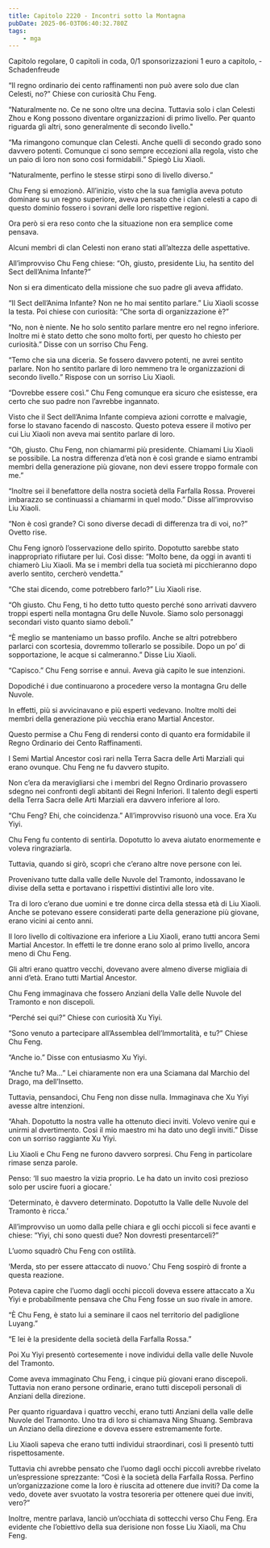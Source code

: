 ```yaml
---
title: Capitolo 2220 - Incontri sotto la Montagna
pubDate: 2025-06-03T06:40:32.780Z
tags:
    - mga
---
```



Capitolo regolare,
0 capitoli in coda,
0/1 sponsorizzazioni 1 euro a capitolo,
-Schadenfreude


“Il regno ordinario dei cento raffinamenti non può avere solo due clan Celesti, no?” Chiese con curiosità Chu Feng.


“Naturalmente no. Ce ne sono oltre una decina. Tuttavia solo i clan Celesti Zhou e Kong possono diventare organizzazioni di primo livello. Per quanto riguarda gli altri, sono generalmente di secondo livello."


“Ma rimangono comunque clan Celesti. Anche quelli di secondo grado sono davvero potenti. Comunque ci sono sempre eccezioni alla regola, visto che un paio di loro non sono così formidabili.” Spiegò Liu Xiaoli.


“Naturalmente, perfino le stesse stirpi sono di livello diverso.”


Chu Feng si emozionò. All’inizio, visto che la sua famiglia aveva potuto dominare su un regno superiore, aveva pensato che i clan celesti a capo di questo dominio fossero i sovrani delle loro rispettive regioni.


Ora però si era reso conto che la situazione non era semplice come pensava.


Alcuni membri di clan Celesti non erano stati all’altezza delle aspettative.


All’improvviso Chu Feng chiese: “Oh, giusto, presidente Liu, ha sentito del Sect dell’Anima Infante?”


Non si era dimenticato della missione che suo padre gli aveva affidato.

“Il Sect dell’Anima Infante? Non ne ho mai sentito parlare.” Liu Xiaoli scosse la testa. Poi chiese con curiosità: “Che sorta di organizzazione è?”


“No, non è niente. Ne ho solo sentito parlare mentre ero nel regno inferiore. Inoltre mi è stato detto che sono molto forti, per questo ho chiesto per curiosità.” Disse con un sorriso Chu Feng.


“Temo che sia una diceria. Se fossero davvero potenti, ne avrei sentito parlare. Non ho sentito parlare di loro nemmeno tra le organizzazioni di secondo livello.” Rispose con un sorriso Liu Xiaoli.


“Dovrebbe essere così.” Chu Feng comunque era sicuro che esistesse, era certo che suo padre non l’avrebbe ingannato.


Visto che il Sect dell’Anima Infante compieva azioni corrotte e malvagie, forse lo stavano facendo di nascosto. Questo poteva essere il motivo per cui Liu Xiaoli non aveva mai sentito parlare di loro.


“Oh, giusto. Chu Feng, non chiamarmi più presidente. Chiamami Liu Xiaoli se possibile. La nostra differenza d’età non è così grande e siamo entrambi membri della generazione più giovane, non devi essere troppo formale con me.”

“Inoltre sei il benefattore della nostra società della Farfalla Rossa. Proverei imbarazzo se continuassi a chiamarmi in quel modo.” Disse all’improvviso Liu Xiaoli.


“Non è così grande? Ci sono diverse decadi di differenza tra di voi, no?” Ovetto rise.


Chu Feng ignorò l’osservazione dello spirito. Dopotutto sarebbe stato inappropriato rifiutare per lui. Così disse: “Molto bene, da oggi in avanti ti chiamerò Liu Xiaoli. Ma se i membri della tua società mi picchieranno dopo averlo sentito, cercherò vendetta.”


“Che stai dicendo, come potrebbero farlo?” Liu Xiaoli rise.

“Oh giusto. Chu Feng, ti ho detto tutto questo perché sono arrivati davvero troppi esperti nella montagna Gru delle Nuvole. Siamo solo personaggi secondari visto quanto siamo deboli.”

“È meglio se manteniamo un basso profilo. Anche se altri potrebbero parlarci con scortesia, dovremmo tollerarlo se possibile. Dopo un po’ di sopportazione, le acque si calmeranno.” Disse Liu Xiaoli.

“Capisco.” Chu Feng sorrise e annuì. Aveva già capito le sue intenzioni.


Dopodiché i due continuarono a procedere verso la montagna Gru delle Nuvole.


In effetti, più si avvicinavano e più esperti vedevano. Inoltre molti dei membri della generazione più vecchia erano Martial Ancestor.


Questo permise a Chu Feng di rendersi conto di quanto era formidabile il Regno Ordinario dei Cento Raffinamenti.


I Semi Martial Ancestor così rari nella Terra Sacra delle Arti Marziali qui erano ovunque. Chu Feng ne fu davvero stupito.


Non c’era da meravigliarsi che i membri del Regno Ordinario provassero sdegno nei confronti degli abitanti dei Regni Inferiori. Il talento degli esperti della Terra Sacra delle Arti Marziali era davvero inferiore al loro.


“Chu Feng? Ehi, che coincidenza.” All’improvviso risuonò una voce. Era Xu Yiyi.


Chu Feng fu contento di sentirla. Dopotutto lo aveva aiutato enormemente e voleva ringraziarla.


Tuttavia, quando si girò, scoprì che c’erano altre nove persone con lei.


Provenivano tutte dalla valle delle Nuvole del Tramonto, indossavano le divise della setta e portavano i rispettivi distintivi alle loro vite.


Tra di loro c’erano due uomini e tre donne circa della stessa età di Liu Xiaoli. Anche se potevano essere considerati parte della generazione più giovane, erano vicini ai cento anni.


Il loro livello di coltivazione era inferiore a Liu Xiaoli, erano tutti ancora Semi Martial Ancestor. In effetti le tre donne erano solo al primo livello, ancora meno di Chu Feng.


Gli altri erano quattro vecchi, dovevano avere almeno diverse migliaia di anni d’età. Erano tutti Martial Ancestor.


Chu Feng immaginava che fossero Anziani della Valle delle Nuvole del Tramonto e non discepoli.


“Perché sei qui?” Chiese con curiosità Xu Yiyi.

“Sono venuto a partecipare all’Assemblea dell’Immortalità, e tu?” Chiese Chu Feng.


“Anche io.” Disse con entusiasmo Xu Yiyi.

“Anche tu? Ma…” Lei chiaramente non era una Sciamana dal Marchio del Drago, ma dell’Insetto.


Tuttavia, pensandoci, Chu Feng non disse nulla. Immaginava che Xu Yiyi avesse altre intenzioni.


“Ahah. Dopotutto la nostra valle ha ottenuto dieci inviti. Volevo venire qui e unirmi al dvertimento. Così il mio maestro mi ha dato uno degli inviti.” Disse con un sorriso raggiante Xu Yiyi.


Liu Xiaoli e Chu Feng ne furono davvero sorpresi. Chu Feng in particolare rimase senza parole.


Penso: ‘Il suo maestro la vizia proprio. Le ha dato un invito così prezioso solo per uscire fuori a giocare.’


‘Determinato, è davvero determinato. Dopotutto la Valle delle Nuvole del Tramonto è ricca.’


All’improvviso un uomo dalla pelle chiara e gli occhi piccoli si fece avanti e chiese: “Yiyi, chi sono questi due? Non dovresti presentarceli?”


L’uomo squadrò Chu Feng con ostilità.


‘Merda, sto per essere attaccato di nuovo.’ Chu Feng sospirò di fronte a questa reazione.


Poteva capire che l’uomo dagli occhi piccoli doveva essere attaccato a Xu Yiyi e probabilmente pensava che Chu Feng fosse un suo rivale in amore.


“È Chu Feng, è stato lui a seminare il caos nel territorio del padiglione Luyang.”


“E lei è la presidente della società della Farfalla Rossa.”

Poi Xu Yiyi presentò cortesemente i nove individui della valle delle Nuvole del Tramonto.


Come aveva immaginato Chu Feng, i cinque più giovani erano discepoli. Tuttavia non erano persone ordinarie, erano tutti discepoli personali di Anziani della direzione.


Per quanto riguardava i quattro vecchi, erano tutti Anziani della valle delle Nuvole del Tramonto. Uno tra di loro si chiamava Ning Shuang. Sembrava un Anziano della direzione e doveva essere estremamente forte.


Liu Xiaoli sapeva che erano tutti individui straordinari, così li presentò tutti rispettosamente.


Tuttavia chi avrebbe pensato che l’uomo dagli occhi piccoli avrebbe rivelato un’espressione sprezzante: “Così è la società della Farfalla Rossa. Perfino un’organizzazione come la loro è riuscita ad ottenere due inviti? Da come la vedo, dovete aver svuotato la vostra tesoreria per ottenere quei due inviti, vero?”


Inoltre, mentre parlava, lanciò un’occhiata di sottecchi verso Chu Feng. Era evidente che l’obiettivo della sua derisione non fosse Liu Xiaoli, ma Chu Feng.

